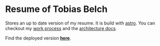 # Resume of Tobias Belch

Stores an up to date version of my resume. It is build with [astro](./docs/astro.md). You can checkout my [work process](./docs/process.md) and the [architecture docs](./docs/architecture.md).

Find the deployed version **[here](https://tobias-belch.github.io/resume/)**.
